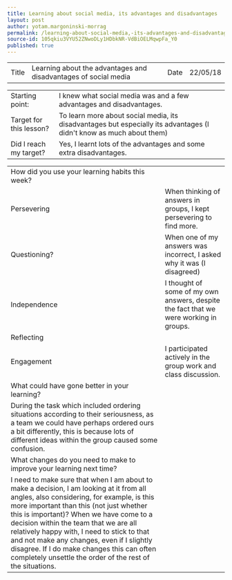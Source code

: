 ```yaml
---
title: Learning about social media, its advantages and disadvantages
layout: post
author: yotam.margoninski-morrag
permalink: /learning-about-social-media,-its-advantages-and-disadvantages/
source-id: 105qkiu3VYU52ZNwoDLy1HDbkNR-VdBiOELMqwpFa_Y0
published: true
---
```

<table>
  <tr>
    <td>Title</td>
    <td>Learning about the advantages and disadvantages of social media</td>
    <td>Date</td>
    <td>22/05/18</td>
  </tr>
</table>


<table>
  <tr>
    <td>Starting point:</td>
    <td>I knew what social media was and a few advantages and disadvantages.</td>
  </tr>
  <tr>
    <td>Target for this lesson?</td>
    <td>To learn more about social media, its disadvantages but especially its advantages (I didn't know as much about them)</td>
  </tr>
  <tr>
    <td>Did I reach my target? </td>
    <td>Yes, I learnt lots of the advantages and some extra disadvantages.</td>
  </tr>
</table>


<table>
  <tr>
    <td>How did you use your learning habits this week?</td>
    <td></td>
  </tr>
  <tr>
    <td>Persevering</td>
    <td>When thinking of answers in groups, I kept persevering to find more.</td>
  </tr>
  <tr>
    <td>Questioning?</td>
    <td>When one of my answers was incorrect, I asked why it was (I disagreed)</td>
  </tr>
  <tr>
    <td>Independence</td>
    <td>I thought of some of my own answers, despite the fact that we were working in groups.</td>
  </tr>
  <tr>
    <td>Reflecting</td>
    <td></td>
  </tr>
  <tr>
    <td>Engagement</td>
    <td>I participated actively in the group work and class discussion.</td>
  </tr>
  <tr>
    <td>What could have gone better in your learning?</td>
    <td></td>
  </tr>
  <tr>
    <td>During the task which included ordering situations according to their seriousness, as a team we could have perhaps ordered ours a bit differently, this is because lots of different ideas within the group caused some confusion.</td>
    <td></td>
  </tr>
  <tr>
    <td>What changes do you need to make to improve your learning next time?</td>
    <td></td>
  </tr>
  <tr>
    <td>I need to make sure that when I am about to make a decision, I am looking at it from all angles, also considering, for example, is this more important than this (not just whether this is important)? When we have come to a decision within the team that we are all relatively happy with, I need to stick to that and not make any changes, even if I slightly disagree. If I do make changes this can often completely unsettle the order of the rest of the situations.</td>
    <td></td>
  </tr>
</table>


